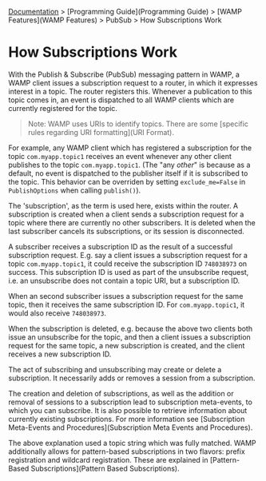 [Documentation](.) > [Programming Guide](Programming Guide) > [WAMP Features](WAMP Features) > PubSub > How Subscriptions Work

# How Subscriptions Work

With the Publish & Subscribe (PubSub) messaging pattern in WAMP, a WAMP client issues a subscription request to a router, in which it expresses interest in a topic. The router registers this. Whenever a publication to this topic comes in, an event is dispatched to all WAMP clients which are currently registered for the topic.

> Note: WAMP uses URIs to identify topics. There are some [specific rules regarding URI formatting](URI Format).

For example, any WAMP client which has registered a subscription for the topic `com.myapp.topic1` receives an event whenever any other client publishes to the topic `com.myapp.topic1`. (The "any *other*" is because as a default, no event is dispatched to the publisher itself if it is subscribed to the topic. This behavior can be overriden by setting `exclude_me=False` in `PublishOptions` when calling `publish()`).

The 'subscription', as the term is used here, exists within the router. A subscription is created when a client sends a subscription request for a topic where there are currently no other subscribers. It is deleted when the last subscriber cancels its subscriptions, or its session is disconnected.

A subscriber receives a subscription ID as the result of a successful subscription request. E.g. say a client issues a subscription request for a topic `com.myapp.topic1`, it could receive the subscription ID `748038973` on success. This subscription ID is used as part of the unsubscribe request, i.e. an unsubscribe does not contain a topic URI, but a subscription ID.

When an second subscriber issues a subscription request for the same topic, then it receives the same subscription ID. For `com.myapp.topic1`, it would also receive `748038973`. 

When the subscription is deleted, e.g. because the above two clients both issue an unsubscribe for the topic, and then a client issues a subscription request for the same topic, a new subscription is created, and the client receives a new subscription ID.

The act of subscribing and unsubscribing may create or delete a subscription. It necessarily adds or removes a session from a subscription. 

The creation and deletion of subscriptions, as well as the addition or removal of sessions to a subscription lead to subscription meta-events, to which you can subscribe. It is also possible to retrieve information about currently existing subscriptions. For more information see [Subscription Meta-Events and Procedures](Subscription Meta Events and Procedures).

The above explanation used a topic string which was fully matched. WAMP additionally allows for pattern-based subscriptions in two flavors: prefix registration and wildcard registration. These are explained in [Pattern-Based Subscriptions](Pattern Based Subscriptions).
